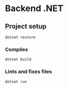 # Backend .NET

## Project setup
```
dotnet restore
```

### Compiles
```
dotnet build
```

### Lints and fixes files
```
dotnet run
```
